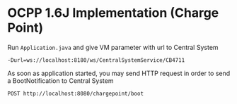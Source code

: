 # OCPP 1.6J Implementation (Charge Point)

Run `Application.java` and give VM parameter with url to Central System

``-Durl=ws://localhost:8180/ws/CentralSystemService/CB4711``

As soon as application started, you may send HTTP request in order to send a BootNotification to Central System

``POST http://localhost:8080/chargepoint/boot``
